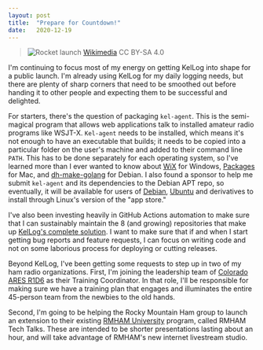 ```yaml
---
layout: post
title:  "Prepare for Countdown!"
date:   2020-12-19
---
```

> ![Rocket launch](https://lh3.googleusercontent.com/-XHv7vb7Rwgc/X94esnQ_4LI/AAAAAAAByKs/caJYnhBoNXwEWmOqj48IoZf9_Pa2pOZmgCLcBGAsYHQ/w320-h213/1024px-Amateur_Rocket_Launch_at_Big_Ass_Loading_Lifting_Suckers_%2528BALLS%2529_2017.jpg)
> [Wikimedia](https://commons.wikimedia.org/wiki/File:Amateur_Rocket_Launch_at_Big_Ass_Loading_Lifting_Suckers_(BALLS)_2017.jpg)
> CC BY-SA 4.0

I'm continuing to focus most of my energy on getting KelLog into shape for a public launch. I'm
already using KelLog for my daily logging needs, but there are plenty of sharp corners that need to
be smoothed out before handing it to other people and expecting them to be successful and delighted.

For starters, there's the question of packaging `kel-agent`. This is the semi-magical program that
allows web applications talk to installed amateur radio programs like WSJT-X. `Kel-agent` needs to
be installed, which means it's not enough to have an executable that builds; it needs to be copied
into a particular folder on the user's machine and added to their command line `PATH`. This has to
be done separately for each operating system, so I've learned more than I ever wanted to know
about [WiX](http://wixtoolset.org/) for Windows,
[Packages](http://s.sudre.free.fr/Software/Packages/about.html) for Mac, and
[dh-make-golang](https://github.com/Debian/dh-make-golang) for Debian. I also found a sponsor to
help me submit `kel-agent` and its dependencies to the Debian APT repo, so eventually, it will be
available for users of [Debian](https://packages.debian.org/sid/kel-agent),
[Ubuntu](https://packages.ubuntu.com/hirsute/kel-agent) and derivatives to install through Linux's
version of the "app store."

I've also been investing heavily in GitHub Actions automation to make sure that I can sustainably
maintain the 8 (and growing) repositories that make up
[KelLog's complete solution](https://github.com/k0swe/docs). I want to make sure that if and when I
start getting bug reports and feature requests, I can focus on writing code and not on some
laborious process for deploying or cutting releases.

Beyond KelLog, I've been getting some requests to step up in two of my ham radio organizations.
First, I'm joining the leadership team of [Colorado ARES R1D6](https://www.coaresr1d6.org/) as their
Training Coordinator. In that role, I'll be responsible for making sure we have a training plan that
engages and illuminates the entire 45-person team from the newbies to the old hands.

Second, I'm going to be helping the Rocky Mountain Ham group to launch an extension to their
existing [RMHAM University](https://www.rmham.org/rocky-mountain-ham-university/)
program, called RMHAM Tech Talks. These are intended to be shorter presentations lasting about an
hour, and will take advantage of RMHAM's new internet livestream studio.
